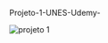 Projeto-1-UNES-Udemy-

![projeto 1](https://user-images.githubusercontent.com/98578015/191452527-ed1cc0b3-e407-43d2-ae14-d9dd593a0891.jpeg)
